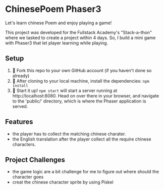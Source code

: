 # ChinesePoem Phaser3

Let's learn chinese Poem and enjoy playing a game!

This project was developed for the Fullstack Academy's "Stack-a-thon" where we tasked to create a project within 4 days. So, I build a mini game with Phaser3 that let player learning while playing.

## Setup

1. 🍴 Fork this repo to your own GitHub account (if you haven't done so already)
2. 🐑 After cloning to your local machine, install the dependencies: `npm install`
3. 🚀 Start it up! `npm start` will start a server running at http://localhost:8080. Head on over there in your browser, and navigate to the 'public/' directory, which is where the Phaser application is served.

## Features

- the player has to collect the matching chinese charater.
- the English translation after the player collect all the require chinese characters.

## Project Challenges

- the game logic are a bit challenge for me to figure out where should the character goes
- creat the chinese character sprite by using Piskel
